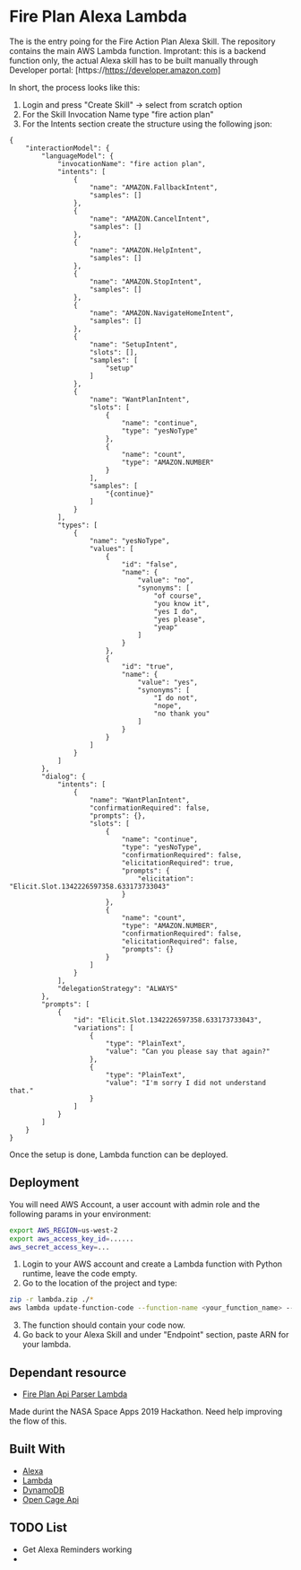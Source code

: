 # Fire Plan Alexa Lambda

The is the entry poing for the Fire Action Plan Alexa Skill. The repository contains the main AWS Lambda function.
Improtant: this is a backend function only, the actual Alexa skill has to be built manually through Developer portal: [https://https://developer.amazon.com]

In short, the process looks like this:
1. Login and press "Create Skill" -> select from scratch option
2. For the Skill Invocation Name type "fire action plan"
3. For the Intents section create the structure using the following json:
~~~
{
    "interactionModel": {
        "languageModel": {
            "invocationName": "fire action plan",
            "intents": [
                {
                    "name": "AMAZON.FallbackIntent",
                    "samples": []
                },
                {
                    "name": "AMAZON.CancelIntent",
                    "samples": []
                },
                {
                    "name": "AMAZON.HelpIntent",
                    "samples": []
                },
                {
                    "name": "AMAZON.StopIntent",
                    "samples": []
                },
                {
                    "name": "AMAZON.NavigateHomeIntent",
                    "samples": []
                },
                {
                    "name": "SetupIntent",
                    "slots": [],
                    "samples": [
                        "setup"
                    ]
                },
                {
                    "name": "WantPlanIntent",
                    "slots": [
                        {
                            "name": "continue",
                            "type": "yesNoType"
                        },
                        {
                            "name": "count",
                            "type": "AMAZON.NUMBER"
                        }
                    ],
                    "samples": [
                        "{continue}"
                    ]
                }
            ],
            "types": [
                {
                    "name": "yesNoType",
                    "values": [
                        {
                            "id": "false",
                            "name": {
                                "value": "no",
                                "synonyms": [
                                    "of course",
                                    "you know it",
                                    "yes I do",
                                    "yes please",
                                    "yeap"
                                ]
                            }
                        },
                        {
                            "id": "true",
                            "name": {
                                "value": "yes",
                                "synonyms": [
                                    "I do not",
                                    "nope",
                                    "no thank you"
                                ]
                            }
                        }
                    ]
                }
            ]
        },
        "dialog": {
            "intents": [
                {
                    "name": "WantPlanIntent",
                    "confirmationRequired": false,
                    "prompts": {},
                    "slots": [
                        {
                            "name": "continue",
                            "type": "yesNoType",
                            "confirmationRequired": false,
                            "elicitationRequired": true,
                            "prompts": {
                                "elicitation": "Elicit.Slot.1342226597358.633173733043"
                            }
                        },
                        {
                            "name": "count",
                            "type": "AMAZON.NUMBER",
                            "confirmationRequired": false,
                            "elicitationRequired": false,
                            "prompts": {}
                        }
                    ]
                }
            ],
            "delegationStrategy": "ALWAYS"
        },
        "prompts": [
            {
                "id": "Elicit.Slot.1342226597358.633173733043",
                "variations": [
                    {
                        "type": "PlainText",
                        "value": "Can you please say that again?"
                    },
                    {
                        "type": "PlainText",
                        "value": "I'm sorry I did not understand that."
                    }
                ]
            }
        ]
    }
}
~~~

Once the setup is done, Lambda function can be deployed.

## Deployment
You will need AWS Account, a user account with admin role and the following params in your environment:
~~~bash
export AWS_REGION=us-west-2
export aws_access_key_id=......
aws_secret_access_key=...
~~~
1. Login to your AWS account and create a Lambda function with Python runtime, leave the code empty.
2. Go to the location of the project and type: 
~~~bash
zip -r lambda.zip ./*
aws lambda update-function-code --function-name <your_function_name> --zip-file fileb://lambda.zip
~~~
3. The function should contain your code now.
4. Go back to your Alexa Skill and under "Endpoint" section, paste ARN for your lambda.

## Dependant resource

* [Fire Plan Api Parser Lambda](https://github.com/AnthonyGDoueihi/fire_plan_api_parser)

Made durint the NASA Space Apps 2019 Hackathon. Need help improving the flow of this.

## Built With 

* [Alexa](https://developer.amazon.com/documentation/)
* [Lambda](https://docs.aws.amazon.com/lambda/index.html)
* [DynamoDB](https://docs.aws.amazon.com/dynamodb/)
* [Open Cage Api](https://opencagedata.com/api)

## TODO List
- Get Alexa Reminders working
- 
